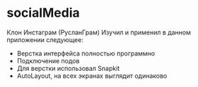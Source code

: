 # socialMedia

Клон Инстаграм (РусланГрам)
Изучил и применил в данном приложении следующее:
* Верстка интерфейса полностью программно
* Подключение подов
* Для верстки использовал Snapkit
* AutoLayout, на всех экранах выглядит одинаково 
